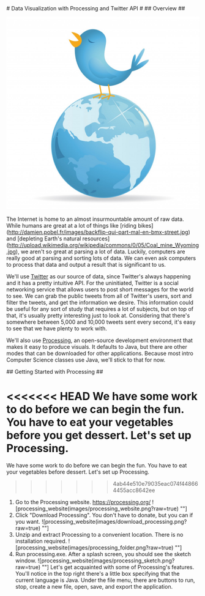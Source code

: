 <a name="Title" />
# Data Visualization with Processing and Twitter API #

<a name="Overview" />
## Overview ##

![twitter_globe](images/twitter_globe.jpg?raw=true)

The Internet is home to an almost insurmountable amount of raw data. While humans are great at a lot of things like [riding bikes] (http://damien.pobel.fr/images/backflip-qui-part-mal-en-bmx-street.jpg) and [depleting Earth's natural resources] (http://upload.wikimedia.org/wikipedia/commons/0/05/Coal_mine_Wyoming.jpg), we aren't so great at parsing a lot of data. Luckily, computers are really good at parsing and sorting lots of data. We can even ask computers to process that data and output a result that is significant to us. 

We'll use [Twitter](http://twitter.com) as our source of data, since Twitter's always happening and it has a pretty intuitive API. For the uninitiated, Twitter is a social networking service that allows users to post short messages for the world to see. We can grab the public tweets from all of Twitter's users, sort and filter the tweets, and get the information we desire. This information could be useful for any sort of study that requires a lot of subjects, but on top of that, it's usually pretty interesting just to look at. Considering that there's somewhere between 5,000 and 10,000 tweets sent every second, it's easy to see that we have plenty to work with. 

We'll also use [Processing](https://processing.org/), an open-source development environment that makes it easy to produce visuals. It defaults to Java, but there are other modes that can be downloaded for other applications. Because most intro Computer Science classes use Java, we'll stick to that for now. 

<!--- For other examples of data visualizations, I suggest you check out the [DataIsBeautiful Subreddit](http://www.reddit.com/r/dataisbeautiful). It's a great community and can spark inspiration for projects. Do something awesome. --->

<a name="Processing Intro">
## Getting Started with Processing ##

<<<<<<< HEAD
We have some work to do before we can begin the fun. You have to eat your vegetables before you get dessert. Let's set up Processing. 
=======
We have some work to do before we can begin the fun. You have to eat your vegetables before dessert. Let's set up Processing. 
>>>>>>> 4ab44e510e79035eac074f448664455acc8642ee
1. Go to the Processing website. https://processing.org/
![processing_website(images/processing_website.png?raw=true) ""]
2. Click "Download Processing". You don't have to donate, but you can if you want. 
![processing_website(images/download_processing.png?raw=true) ""]
3. Unzip and extract Processing to a convenient location. There is no installation required. 
![processing_website(images/processing_folder.png?raw=true) ""]
4. Run processing.exe. After a splash screen, you should see the sketch window. 
![processing_website(images/processing_sketch.png?raw=true) ""]
Let's get acquainted with some of Processing's features. You'll notice in the top right there's a little box specifying that the current language is Java. Under the file menu, there are buttons to run, stop, create a new file, open, save, and export the application. 



